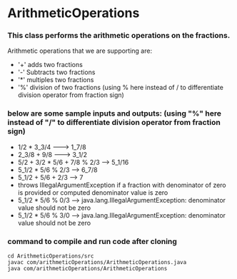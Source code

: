 # ArithmeticOperations

### This class performs the arithmetic operations on the fractions. 
Arithmetic operations that we are supporting are:
* '+' adds two fractions
* '-' Subtracts two fractions
* '*' multiples two fractions
* '%' division of two fractions (using % here instead of / to differentiate division operator from fraction sign)

### below are some sample inputs and outputs: (using "%" here instead of "/" to differentiate division operator from fraction sign)
 * 1/2 * 3_3/4  ---> 1_7/8
 * 2_3/8 + 9/8 ---> 3_1/2
 * 5/2 + 3/2 * 5/6 + 7/8 % 2/3 --> 5_1/16
 * 5_1/2 * 5/6 % 2/3 --> 6_7/8
 * 5_1/2 + 5/6 + 2/3 -->  7
 * throws IllegalArgumentException if a fraction with denominator of zero is provided or computed denominator value is zero
 * 5_1/2 * 5/6 % 0/3 --> java.lang.IllegalArgumentException: denominator value should not be zero
 * 5_1/2 * 5/6 % 3/0 --> java.lang.IllegalArgumentException: denominator value should not be zero

### command to compile and run code after cloning
```cd ArithmeticOperations/src```<br>
```javac com/arithmeticOperations/ArithmeticOperations.java```<br>
```java com/arithmeticOperations/ArithmeticOperations```<br>
